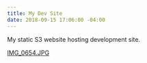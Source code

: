 ```yaml
---
title: My Dev Site
date: 2018-09-15 17:06:00 -04:00
---
```


My static S3 website hosting development site.

[IMG_0654.JPG](/uploads/IMG_0654.JPG)
